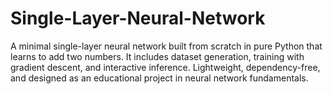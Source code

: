 # Single-Layer-Neural-Network
A minimal single-layer neural network built from scratch in pure Python that learns to add two numbers. It includes dataset generation, training with gradient descent, and interactive inference. Lightweight, dependency-free, and designed as an educational project in neural network fundamentals.
